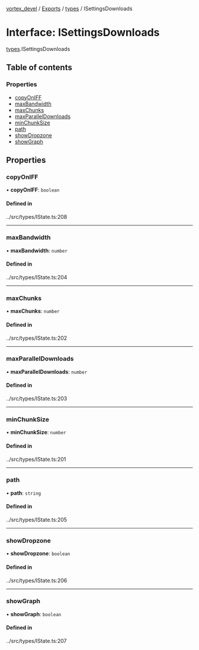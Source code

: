 [vortex_devel](../README.md) / [Exports](../modules.md) / [types](../modules/types.md) / ISettingsDownloads

# Interface: ISettingsDownloads

[types](../modules/types.md).ISettingsDownloads

## Table of contents

### Properties

- [copyOnIFF](types.ISettingsDownloads.md#copyoniff)
- [maxBandwidth](types.ISettingsDownloads.md#maxbandwidth)
- [maxChunks](types.ISettingsDownloads.md#maxchunks)
- [maxParallelDownloads](types.ISettingsDownloads.md#maxparalleldownloads)
- [minChunkSize](types.ISettingsDownloads.md#minchunksize)
- [path](types.ISettingsDownloads.md#path)
- [showDropzone](types.ISettingsDownloads.md#showdropzone)
- [showGraph](types.ISettingsDownloads.md#showgraph)

## Properties

### copyOnIFF

• **copyOnIFF**: `boolean`

#### Defined in

../src/types/IState.ts:208

___

### maxBandwidth

• **maxBandwidth**: `number`

#### Defined in

../src/types/IState.ts:204

___

### maxChunks

• **maxChunks**: `number`

#### Defined in

../src/types/IState.ts:202

___

### maxParallelDownloads

• **maxParallelDownloads**: `number`

#### Defined in

../src/types/IState.ts:203

___

### minChunkSize

• **minChunkSize**: `number`

#### Defined in

../src/types/IState.ts:201

___

### path

• **path**: `string`

#### Defined in

../src/types/IState.ts:205

___

### showDropzone

• **showDropzone**: `boolean`

#### Defined in

../src/types/IState.ts:206

___

### showGraph

• **showGraph**: `boolean`

#### Defined in

../src/types/IState.ts:207
